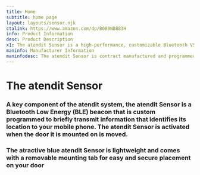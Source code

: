 ```yaml
---
title: Home
subtitle: home page
layout: layouts/sensor.njk
ctalink: https://www.amazon.com/dp/B089NB883H
info: Product Information
desc: Product Description
x1: The atendit Sensor is a high-performance, customizable Bluetooth V5.0 Low Energy Beacon with an accelerometer for advanced motion detection functionality. This small and rugged unit comes fully encapsulated with a resin based polymer for protection against dust and liquids and reliable use in harsh environmental conditions.
maninfo: Manufacturer Information
maninfodesc: The atendit Sensor is contract manufactured and programmed by EM Microelectronic - Marin SA. Its programming has been custom tailored to match Did U Remember To LLC's specifications.
---
```


# The atendit Sensor
### A key component of the atendit system, the atendit Sensor is a Bluetooth Low Energy (BLE) beacon that is custom programmed to briefly transmit information that identifies its location to your mobile phone. The atendit Sensor is activated when the door it is mounted on is moved.
### The atractive blue atendit Sensor is lightweight and comes with a removable mounting tab for easy and secure placement on your door
